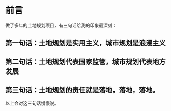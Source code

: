 # 前言

做了多年的土地规划项目，有三句话给我的印象最深刻：

## 第一句话：土地规划是实用主义，城市规划是浪漫主义

## 第二句话：土地规划代表国家监管，城市规划代表地方发展

## 第三句话：土地规划的责任就是落地，落地，落地。

以上会对这三句话慢慢说。